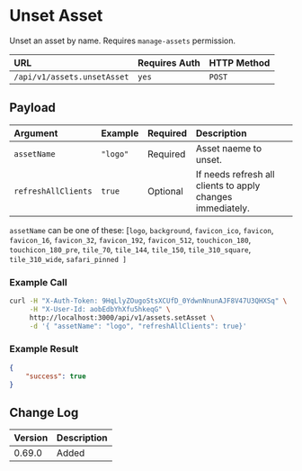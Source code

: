 # Unset Asset

Unset an asset by name. Requires `manage-assets` permission.

| URL | Requires Auth | HTTP Method |
| :--- | :--- | :--- |
| `/api/v1/assets.unsetAsset` | `yes` | `POST` |

## Payload

| Argument | Example | Required | Description |
| :--- | :--- | :--- | :--- |
| `assetName` | `"logo"` | Required | Asset naeme to unset. |
| `refreshAllClients` | `true` | Optional | If needs refresh all clients to apply changes immediately. |

`assetName` can be one of these: [`logo`, `background`, `favicon_ico`, `favicon`, `favicon_16`, `favicon_32`, `favicon_192`, `favicon_512`, `touchicon_180`,
`touchicon_180_pre`, `tile_70`, `tile_144`, `tile_150`, `tile_310_square`, `tile_310_wide`, `safari_pinned ]`

### Example Call

```bash
curl -H "X-Auth-Token: 9HqLlyZOugoStsXCUfD_0YdwnNnunAJF8V47U3QHXSq" \
     -H "X-User-Id: aobEdbYhXfu5hkeqG" \
     http://localhost:3000/api/v1/assets.setAsset \
     -d '{ "assetName": "logo", "refreshAllClients": true}'
```

### Example Result

```json
{
    "success": true
}
```

## Change Log

| Version | Description |
| :--- | :--- |
| 0.69.0 | Added |
